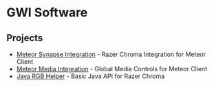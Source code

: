 # GWI Software

## Projects

- [Meteor Synapse Integration](https://github.com/GWISoftware/meteor-synapse-integration) - Razer Chroma Integration for Meteor Client
- [Meteor Media Integration](https://github.com/GWISoftware/meteor-media-controls) - Global Media Controls for Meteor Client
- [Java RGB Helper](https://github.com/GWISoftware/java-rgb-helper) - Basic Java API for Razer Chroma

